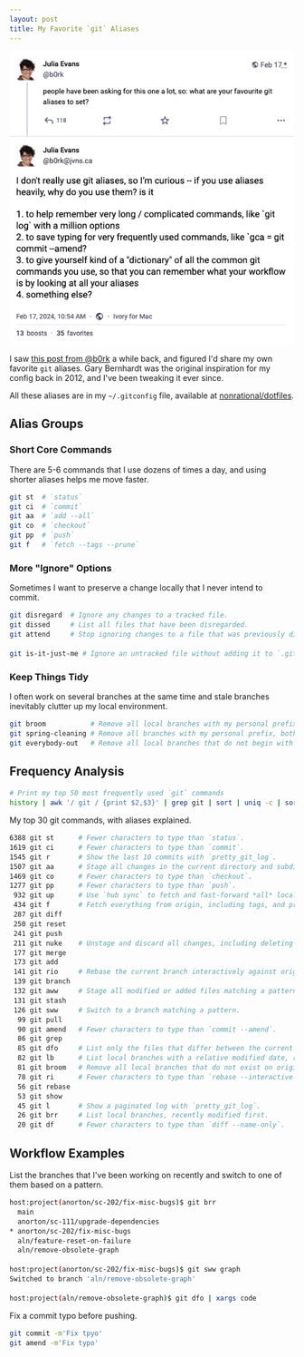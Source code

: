 ```yaml
---
layout: post
title: My Favorite `git` Aliases
---
```


<img src='image.png' alt='A photo of a cat.'  />



I saw [this post from @b0rk](https://social.jvns.ca/@b0rk/111947630524025209) a while back, and figured I'd share my own favorite `git` aliases. Gary Bernhardt was the original inspiration for my config back in 2012, and I've been tweaking it ever since.

All these aliases are in my `~/.gitconfig` file, available at [nonrational/dotfiles](https://github.com/nonrational/dotfiles).

## Alias Groups

### Short Core Commands

There are 5-6 commands that I use dozens of times a day, and using shorter aliases helps me move faster.

```sh
git st  # `status`
git ci  # `commit`
git aa  # `add --all`
git co  # `checkout`
git pp  # `push`
git f   # `fetch --tags --prune`
```

### More "Ignore" Options

Sometimes I want to preserve a change locally that I never intend to commit.

```sh
git disregard  # Ignore any changes to a tracked file.
git dissed     # List all files that have been disregarded.
git attend     # Stop ignoring changes to a file that was previously disregarded.

git is-it-just-me # Ignore an untracked file without adding it to `.gitignore`.
```

### Keep Things Tidy

I often work on several branches at the same time and stale branches inevitably clutter up my local environment.

```sh
git broom           # Remove all local branches with my personal prefix that do not exist on origin.
git spring-cleaning # Remove all branches with my personal prefix, both remote and local.
git everybody-out   # Remove all local branches that do not begin with my personal prefix.
```

## Frequency Analysis

```sh
# Print my top 50 most frequently used `git` commands
history | awk '/ git / {print $2,$3}' | grep git | sort | uniq -c | sort -r | head -n30
```

My top 30 git commands, with aliases explained.

```sh
6388 git st      # Fewer characters to type than `status`.
1619 git ci      # Fewer characters to type than `commit`.
1545 git r       # Show the last 10 commits with `pretty_git_log`.
1507 git aa      # Stage all changes in the current directory and subdirectories.
1469 git co      # Fewer characters to type than `checkout`.
1277 git pp      # Fewer characters to type than `push`.
 932 git up      # Use `hub sync` to fetch and fast-forward *all* local branches, not just the current one.
 434 git f       # Fetch everything from origin, including tags, and prune deleted branches.
 287 git diff
 250 git reset
 241 git push
 211 git nuke    # Unstage and discard all changes, including deleting untracked files.
 177 git merge
 173 git add
 141 git rio     # Rebase the current branch interactively against origin/main.
 139 git branch
 132 git aww     # Stage all modified or added files matching a pattern.
 131 git stash
 126 git sww     # Switch to a branch matching a pattern.
  99 git pull
  90 git amend   # Fewer characters to type than `commit --amend`.
  86 git grep
  85 git dfo     # List only the files that differ between the current HEAD and origin/main.
  82 git lb      # List local branches with a relative modified date, recently modified first.
  81 git broom   # Remove all local branches that do not exist on origin.
  78 git ri      # Fewer characters to type than `rebase --interactive`.
  56 git rebase
  53 git show
  45 git l       # Show a paginated log with `pretty_git_log`.
  26 git brr     # List local branches, recently modified first.
  20 git df      # Fewer characters to type than `diff --name-only`.
```

## Workflow Examples

List the branches that I've been working on recently and switch to one of them based on a pattern.

```sh
host:project(anorton/sc-202/fix-misc-bugs)$ git brr
  main
  anorton/sc-111/upgrade-dependencies
* anorton/sc-202/fix-misc-bugs
  aln/feature-reset-on-failure
  aln/remove-obsolete-graph

host:project(anorton/sc-202/fix-misc-bugs)$ git sww graph
Switched to branch 'aln/remove-obsolete-graph'

host:project(aln/remove-obsolete-graph)$ git dfo | xargs code
```

Fix a commit typo before pushing.

```sh
git commit -m'Fix tpyo'
git amend -m'Fix typo'
```
